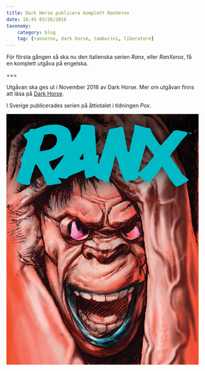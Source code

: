 ```yaml
---
title: Dark Horse publicera komplett RanXerox
date: 18:45 03/26/2016
taxonomy:
    category: blog
    tag: [ranxerox, dark horse, tamburini, liberatore]
---
```


För första gången så ska nu den italienska serien _Ranx_, eller _RanXerox_, få en komplett utgåva på engelska. 

===

Utgåvan ska ges ut i November 2016 av Dark Horse. Mer om utgåvan finns att läsa på [Dark Horse](http://www.darkhorse.com/Blog/2270/dark-horse-publish-1980s-cult-classic-ranx).

I Sverige publicerades serien på åttiotalet i tidningen _Pox_.

![Omslag](ranx.jpg)